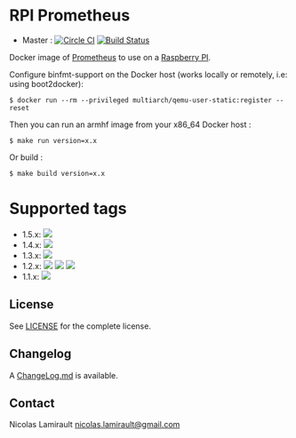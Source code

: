 # RPI Prometheus

* Master : [![Circle CI](https://circleci.com/gh/zeiot/rpi-prometheus/tree/master.svg?style=svg)](https://circleci.com/gh/zeiot/rpi-prometheus/tree/master) [![Build Status](https://travis-ci.org/zeiot/rpi-prometheus.svg?branch=master)](https://travis-ci.org/zeiot/rpi-prometheus)

Docker image of [Prometheus][] to use on a [Raspberry PI][].

Configure binfmt-support on the Docker host (works locally or remotely, i.e: using boot2docker):

    $ docker run --rm --privileged multiarch/qemu-user-static:register --reset

Then you can run an armhf image from your x86_64 Docker host :

    $ make run version=x.x

Or build :

    $ make build version=x.x


# Supported tags

* 1.5.x: [![](https://images.microbadger.com/badges/version/zeiot/rpi-prometheus:1.5.0.svg)](https://microbadger.com/images/zeiot/rpi-prometheus:1.5.0 "Get your own version badge on microbadger.com")
* 1.4.x: [![](https://images.microbadger.com/badges/version/zeiot/rpi-prometheus:1.4.1.svg)](https://microbadger.com/images/zeiot/rpi-prometheus:1.4.1 "Get your own version badge on microbadger.com")
* 1.3.x: [![](https://images.microbadger.com/badges/version/zeiot/rpi-prometheus:1.3.1.svg)](https://microbadger.com/images/zeiot/rpi-prometheus:1.3.1 "Get your own version badge on microbadger.com")
* 1.2.x: [![](https://images.microbadger.com/badges/version/zeiot/rpi-prometheus:1.2.3.svg)](https://microbadger.com/images/zeiot/rpi-prometheus:1.2.3 "Get your own version badge on microbadger.com") [![](https://images.microbadger.com/badges/version/zeiot/rpi-prometheus:1.2.1.svg)](https://microbadger.com/images/zeiot/rpi-prometheus:1.2.1 "Get your own version badge on microbadger.com") [![](https://images.microbadger.com/badges/version/zeiot/rpi-prometheus:1.2.0.svg)](https://microbadger.com/images/zeiot/rpi-prometheus:1.2.0 "Get your own version badge on microbadger.com")
* 1.1.x: [![](https://images.microbadger.com/badges/version/zeiot/rpi-prometheus:1.1.3.svg)](https://microbadger.com/images/zeiot/rpi-prometheus:1.1.3 "Get your own version badge on microbadger.com")


## License

See [LICENSE](LICENSE) for the complete license.


## Changelog

A [ChangeLog.md](ChangeLog.md) is available.


## Contact

Nicolas Lamirault <nicolas.lamirault@gmail.com>


[Raspberry PI]: https://www.raspberrypi.org/
[Prometheus]: https://prometheus.io/
